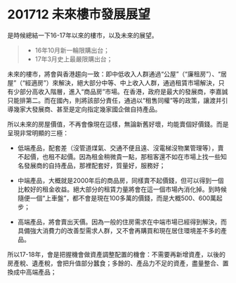 # 201712  未來樓市發展展望


是時候總結一下16-17年以來的樓市，以及未來的展望。


> * 16年10月新一輪限購出台；
> * 17年3月史上最嚴限購出台；


未來的樓市，將會與香港趨向一致：即中低收入人群通過“公屋”（“廉租房”）、“居屋”（“經適房”）來解決，絕大部分中等、中上收入人群，通過租賃市場解決，只有少部分高收入階層，進入“商品房”市場。在香港，政府是最大的發展商，李嘉誠只能排第二。而在國內，則將該部分責任，通過以“租售同權”等的政策，讓渡并引導幾家大發展商、甚至是定向指定幾家國企做自持產品。


所以未來的房屋價值，不再會像現在這樣，無論新舊好壞，均能賣個好價錢。而是呈現非常明顯的三極：
* 低端產品，配套差（沒管道煤氣、交通不便且遠、沒電梯沒物業管理等），賣不起價，也租不起價。因為租金稍微貴一點，那租客還不如在市場上找一些知名發展商的自持產品，那裡配套好，質量好，服務好；


* 中端產品，大概就是2000年后的商品房，同樣賣不起價錢，但可以得到一個比較好的租金收益。絕大部分的租賃力量將會在這一個市場內消化掉。到時候隨便一個“上車盤”，都不會是現在100多萬的價錢，而是大概500、600萬起步；


* 高端產品，將會賣出天價。因為一般的住房需求在中端市場已經得到解決，而具備強大消費力的改善型需求人群，又不會再購買和現在居住環境差不多的產品。


所以17-18年，會是把握機會做資產調整配置的機會：不需要再新增資產，以後的房產稅、遺產稅，會把升值部分蠶食；多餘的、產品力不足的資產，盡量整合、置換成中高端產品；
